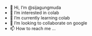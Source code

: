 - 👋 Hi, I’m @sijagungmuda
- 👀 I’m interested in colab
- 🌱 I’m currently learning colab
- 💞️ I’m looking to collaborate on google
- 📫 How to reach me ...

<!---
sijagungmuda/sijagungmuda is a ✨ special ✨ repository because its `README.md` (this file) appears on your GitHub profile.
You can click the Preview link to take a look at your changes.
--->
